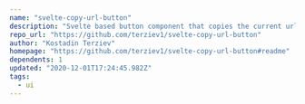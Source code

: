 ```yaml
---
name: "svelte-copy-url-button"
description: "Svelte based button component that copies the current url."
repo_url: "https://github.com/terziev1/svelte-copy-url-button"
author: "Kostadin Terziev"
homepage: "https://github.com/terziev1/svelte-copy-url-button#readme"
dependents: 1
updated: "2020-12-01T17:24:45.982Z"
tags: 
  - ui
---
```


